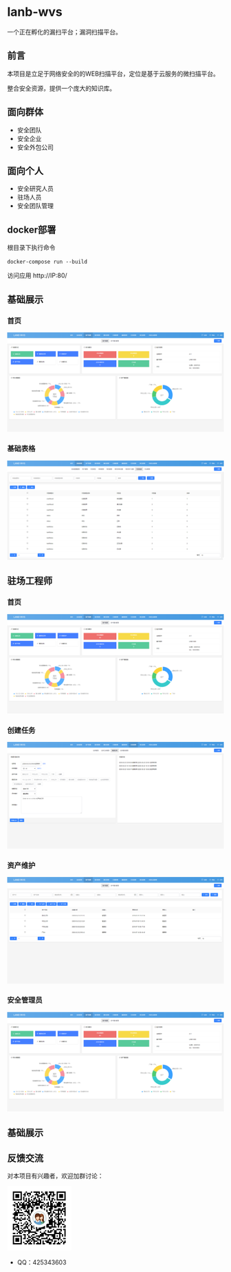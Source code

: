 # lanb-wvs

一个正在孵化的漏扫平台；漏洞扫描平台。

## 前言
本项目是立足于网络安全的的WEB扫描平台，定位是基于云服务的微扫描平台。

整合安全资源，提供一个庞大的知识库。

## 面向群体
- 安全团队
- 安全企业
- 安全外包公司

## 面向个人
- 安全研究人员
- 驻场人员
- 安全团队管理

## docker部署

根目录下执行命令

``
docker-compose run --build
``

访问应用 http://IP:80/

## 基础展示

### 首页
![首页](./IMG/zcgcs/dashboard.png)

### 基础表格
![基础表格](./IMG/table.png)

## 驻场工程师

### 首页
![驻场工程师首页](./IMG/zcgcs/dashboard.png)

### 创建任务
![创建任务](./IMG/zcgcs/new_task.png)

### 资产维护
![资产维护](./IMG/zcgcs/asset.png)

### 安全管理员

![首页](./IMG/zcgcs/dashboard.png)

## 基础展示

## 反馈交流
对本项目有兴趣者，欢迎加群讨论：

![QQ群：82667033 ](./IMG/qrcode.png)
* QQ：425343603